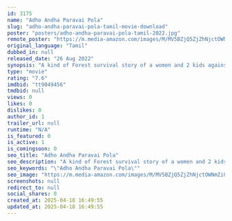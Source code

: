 ```yaml
---
id: 3175
name: "Adho Andha Paravai Pola"
slug: "adho-andha-paravai-pola-tamil-movie-download"
poster: "posters/adho-andha-paravai-pola-tamil-2022.jpg"
remote_poster: "https://m.media-amazon.com/images/M/MV5BZjQ5ZjZhNjctOWNmZi00OTQ3LWI5ZDMtYTk5Y2I3NTQ0MTI2XkEyXkFqcGdeQXVyOTk3NTc2MzE@._V1_SX300.jpg"
original_language: "Tamil"
dubbed_in: null
released_date: "26 Aug 2022"
synopsis: "A kind of Forest survival story of a women and 2 kids against some antagonists."
type: "movie"
rating: "7.6"
imdbid: "tt9049456"
tmdbid: null
views: 0
likes: 0
dislikes: 0
author_id: 1
trailer_url: null
runtime: "N/A"
is_featured: 0
is_active: 1
is_comingsoon: 0
seo_title: "Adho Andha Paravai Pola"
seo_description: "A kind of Forest survival story of a women and 2 kids against some antagonists."
seo_keywords: "\"Adho Andha Paravai Pola\""
seo_image: "https://m.media-amazon.com/images/M/MV5BZjQ5ZjZhNjctOWNmZi00OTQ3LWI5ZDMtYTk5Y2I3NTQ0MTI2XkEyXkFqcGdeQXVyOTk3NTc2MzE@._V1_SX300.jpg"
screenshots: null
redirect_to: null
social_shares: 0
created_at: 2025-04-18 16:49:55
updated_at: 2025-04-18 16:49:55
---
```


